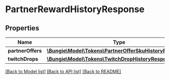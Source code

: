 # PartnerRewardHistoryResponse

## Properties
Name | Type | Description | Notes
------------ | ------------- | ------------- | -------------
**partnerOffers** | [**\Bungie\Model\Tokens\PartnerOfferSkuHistoryResponse[]**](PartnerOfferSkuHistoryResponse.md) |  | [optional] 
**twitchDrops** | [**\Bungie\Model\Tokens\TwitchDropHistoryResponse[]**](TwitchDropHistoryResponse.md) |  | [optional] 

[[Back to Model list]](../README.md#documentation-for-models) [[Back to API list]](../README.md#documentation-for-api-endpoints) [[Back to README]](../README.md)


